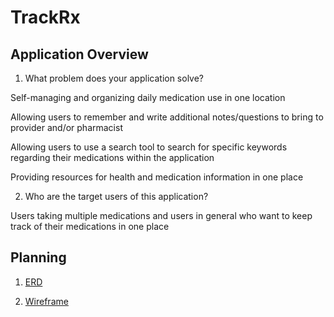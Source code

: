 # TrackRx

## Application Overview
1. What problem does your application solve? 

Self-managing and organizing daily medication use in one location 

Allowing users to remember and write additional notes/questions to bring to provider and/or pharmacist 

Allowing users to use a search tool to search for specific keywords regarding their medications within the application

Providing resources for health and medication information in one place 

2. Who are the target users of this application?

Users taking multiple medications and users in general who want to keep track of their medications in one place 

## Planning
1. [ERD](https://dbdiagram.io/d/5f146e1274ca2227330d8a66) 

2. [Wireframe](https://sketchboard.me/XCfnZXA8pWcG#/) 

